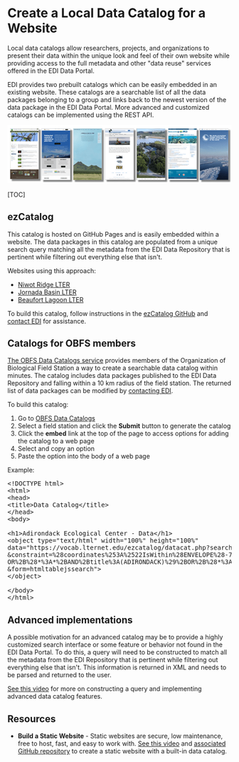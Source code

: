 # Create a Local Data Catalog for a Website

Local data catalogs allow researchers, projects, and organizations to present their data within the unique look and feel of their own website while providing access to the full metadata and other "data reuse" services offered in the EDI Data Portal.

EDI provides two prebuilt catalogs which can be easily embedded in an existing website. These catalogs are a searchable list of all the data packages belonging to a group and links back to the newest version of the data package in the EDI Data Portal. More advanced and customized catalogs can be implemented using the REST API.

![](/static/images/data-catalogs.png)

[TOC]

## ezCatalog

This catalog is hosted on GitHub Pages and is easily embedded within a website. The data packages in this catalog are populated from a unique search query matching all the metadata from the EDI Data Repository that is pertinent while filtering out everything else that isn't.

Websites using this approach:
* [Niwot Ridge LTER](https://nwt.lternet.edu/data-catalog)
* [Jornada Basin LTER](https://lter.jornada.nmsu.edu/data-catalog/)
* [Beaufort Lagoon LTER](https://ble.lternet.edu/catalog)

To build this catalog, follow instructions in the [ezCatalog GitHub](https://github.com/clnsmth/ezCatalog) and [contact EDI](../support/contact-us.md) for assistance.

## Catalogs for OBFS members

[The OBFS Data Catalogs service](https://vocab.lternet.edu/ezcatalog/OBFS/) provides members of the Organization of Biological Field Station a way to create a searchable data catalog within minutes. The catalog includes data packages published to the EDI Data Repository and falling within a 10 km radius of the field station. The returned list of data packages can be modified by [contacting EDI](/templates/support/contact-us.md).

To build this catalog:



1. Go to [OBFS Data Catalogs](https://vocab.lternet.edu/ezcatalog/OBFS/)
2. Select a field station and click the **Submit** button to generate the catalog
3. Click the **embed** link at the top of the page to access options for adding the catalog to a web page
4. Select and copy an option
5. Paste the option into the body of a web page

Example:

<pre>
&lt;!DOCTYPE html&gt;
&lt;html&gt;
&lt;head&gt;
&lt;title&gt;Data Catalog&lt;/title&gt;
&lt;/head&gt;
&lt;body&gt;

&lt;h1&gt;Adirondack Ecological Center - Data&lt;/h1&gt;
&lt;object type=&quot;text/html&quot; width=&quot;100%&quot; height=&quot;100%&quot;
data=&quot;https://vocab.lternet.edu/ezcatalog/datacat.php?searchString=*&amp;scope=*
&amp;constraint=%28coordinates%253A%2522IsWithin%28ENVELOPE%28-75%2C-73%2C45%2C43%29%29%2522%29%2B
OR%2B%28*%3A*%2BAND%2Btitle%3A(ADIRONDACK)%29%2BOR%2B%28*%3A*%2BAND%2Bkeyword%3A(ADIRONDACK)%29
&amp;form=htmltablejssearch&quot;&gt;
&lt;/object&gt;

&lt;/body&gt;
&lt;/html&gt;
</pre>

## Advanced implementations

A possible motivation for an advanced catalog may be to provide a highly customized search interface or some feature or behavior not found in the EDI Data Portal. To do this, a query will need to be constructed to match all the metadata from the EDI Repository that is pertinent while filtering out everything else that isn't. This information is returned in XML and needs to be parsed and returned to the user.

[See this video](https://youtu.be/LwCI9TKi-Pg?t=361) for more on constructing a query and implementing advanced data catalog features.

## Resources
* **Build a Static Website** - Static websites are secure, low maintenance, free to host, fast, and easy to work with. [See this video](https://youtu.be/i4QczI3evGA) and [associated GitHub repository](https://github.com/BLE-LTER/LTER-website) to create a static website with a built-in data catalog.